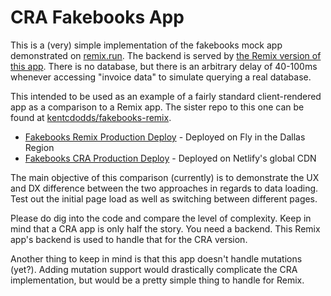 # CRA Fakebooks App

This is a (very) simple implementation of the fakebooks mock app demonstrated on [remix.run](https://remix.run). The backend is served by [the Remix version of this app](https://github.com/kentcdodds/fakebooks-remix). There is no database, but there is an arbitrary delay of 40-100ms whenever accessing "invoice data" to simulate querying a real database.

This intended to be used as an example of a fairly standard client-rendered app as a comparison to a Remix app. The sister repo to this one can be found at [kentcdodds/fakebooks-remix](https://github.com/kentcdodds/fakebooks-remix).

- [Fakebooks Remix Production Deploy](https://fakebooks-remix.fly.dev/sales/invoices) - Deployed on Fly in the Dallas Region
- [Fakebooks CRA Production Deploy](https://fakebooks-cra.netlify.app/sales/invoices) - Deployed on Netlify's global CDN

The main objective of this comparison (currently) is to demonstrate the UX and DX difference between the two approaches in regards to data loading. Test out the initial page load as well as switching between different pages.

Please do dig into the code and compare the level of complexity. Keep in mind that a CRA app is only half the story. You need a backend. This Remix app's backend is used to handle that for the CRA version.

Another thing to keep in mind is that this app doesn't handle mutations (yet?). Adding mutation support would drastically complicate the CRA implementation, but would be a pretty simple thing to handle for Remix.
